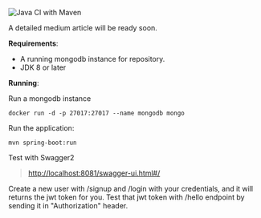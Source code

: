 
![Java CI with Maven](https://github.com/hakandurmaz/spring-boot-jwt-auth/workflows/Java%20CI%20with%20Maven/badge.svg?branch=master)  
  
A detailed medium article will be ready soon.  
  
**Requirements**:  
  
- A running mongodb instance for repository.  
- JDK 8 or later  
  
**Running**:  
  
Run a mongodb instance

    docker run -d -p 27017:27017 --name mongodb mongo

  
  Run the application:

    mvn spring-boot:run

Test with Swagger2

> [http://localhost:8081/swagger-ui.html#/](http://localhost:8081/swagger-ui.html#/)

Create a new user with /signup and /login with your credentials, and it will returns the jwt token for you.
Test that jwt token with /hello endpoint by sending it in "Authorization" header.